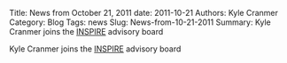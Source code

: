 Title: News from October 21, 2011
date: 2011-10-21
Authors: Kyle Cranmer
Category: Blog
Tags: news
Slug: News-from-10-21-2011
Summary:  Kyle Cranmer joins the <a href="http//inspirehep.net/">INSPIRE</a> advisory board


 Kyle Cranmer joins the <a href="http//inspirehep.net/">INSPIRE</a> advisory board

